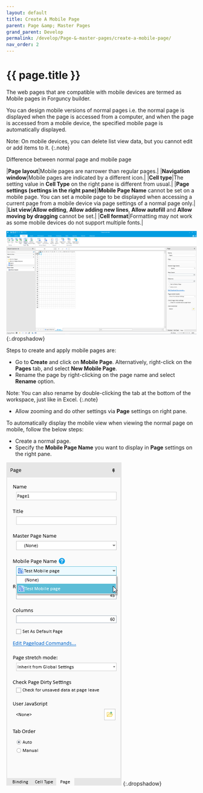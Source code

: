 ```yaml
---
layout: default
title: Create A Mobile Page
parent: Page &amp; Master Pages
grand_parent: Develop
permalink: /develop/Page-&-master-pages/create-a-mobile-page/
nav_order: 2
---
```


# {{ page.title }}

The web pages that are compatible with mobile devices are termed as Mobile pages in Forguncy builder.  

You can design mobile versions of normal pages i.e. the normal page is displayed when the page is accessed from a computer, and when the page is accessed from a mobile device, the specified mobile page is automatically displayed.

Note: On mobile devices, you can delete list view data, but you cannot edit or add items to it.
{:.note}

Difference between normal page and mobile page

|**Page layout**|Mobile pages are narrower than regular pages.|
|**Navigation window**|Mobile pages are indicated by a different icon.|
|**Cell type**|The setting value in **Cell Type** on the right pane is different from usual.|
|**Page settings (settings in the right pane)**|**Mobile Page Name** cannot be set on a mobile page. You can set a mobile page to be displayed when accessing a current page from a mobile device via page settings of a normal page only.|
|**List view**|**Allow editing**, **Allow adding new lines**, **Allow autofill** and **Allow moving by dragging** cannot be set.|
|**Cell format**|Formatting may not work as some mobile devices do not support multiple fonts.|

![create-mobile-page](/assets/images/product-images/create_mobile_page.png)
{:.dropshadow}

Steps to create and apply mobile pages are:
- Go to **Create** and click on **Mobile Page**. Alternatively, right-click on the **Pages** tab, and select **New Mobile Page**.
- Rename the page by right-clicking on the page name and select **Rename** option.

Note: You can also rename by double-clicking the tab at the bottom of the workspace, just like in Excel.
{:.note}
- Allow zooming and do other settings via **Page** settings on right pane.

To automatically display the mobile view when viewing the normal page on mobile, follow the below steps:
- Create a normal page.
- Specify the **Mobile Page Name** you want to display in **Page** settings on the right pane.

![create-mobile-page-settings](/assets/images/product-images/create_mobile_page_settings.png)
{:.dropshadow}